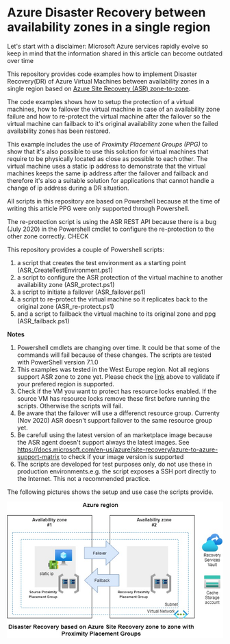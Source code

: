 # Azure Disaster Recovery between availability zones in a single region

Let's start with a disclaimer: Microsoft Azure services rapidly evolve so keep in mind that the information shared in this article can become outdated over time

This repository provides code examples how to implement Disaster Recovery(DR) of Azure Virtual Machines between availability zones in a single region based on [Azure Site Recovery (ASR) zone-to-zone](https://docs.microsoft.com/en-us/azure/site-recovery/azure-to-azure-how-to-enable-zone-to-zone-disaster-recovery). 

The code examples shows how to setup the protection of a virtual machines, how to failover the virtual machine in case of an availability zone failure and how to re-protect the virtual machine after the failover so the virtual machine can failback to it's original availability zone when the failed availability zones has been restored. 

This example includes the use of *Proximity Placement Groups (PPG)* to show that it's also possible to use this solution for virtual machines that require to be physically located as close as possible to each other. The virtual machine uses a static ip address to demonstrate that the virtual machines keeps the same ip address after the failover and failback and therefore it's also a suitable solution for applications that cannot handle a change of ip address during a DR situation.

All scripts in this repository are based on Powershell because at the time of writing this article PPG were only supported through Powershell. 

The re-protection script is using the ASR REST API because there is a bug (July 2020) in the Powershell cmdlet to configure the re-protection to the other zone correctly. CHECK 

This repository provides a couple of Powershell scripts:
1. a script that creates the test environment as a starting point (ASR_CreateTestEnvironment.ps1)
2. a script to configure the ASR protection of the virtual machine to another availability zone (ASR_protect.ps1)
3. a script to initiate a failover (ASR_failover.ps1)
4. a script to re-protect the virtual machine so it replicates back to the original zone (ASR_re-protect.ps1)
5. and a script to failback the virtual machine to its original zone and ppg (ASR_failback.ps1) 

**Notes**
1. Powershell cmdlets are changing over time. It could be that some of the commands will fail because of these changes. The scripts are tested with PowerShell version 7.1.0
2. This examples was tested in the West Europe region. Not all regions support ASR zone to zone yet. Please check the [link](https://docs.microsoft.com/en-us/azure/site-recovery/azure-to-azure-how-to-enable-zone-to-zone-disaster-recovery) above to validate if your prefered region is supported.
3. Check if the VM you want to protect has resource locks enabled. If the source VM has resource locks remove these first before running the scripts. Otherwise the scripts will fail.
4. Be aware that the failover will use a differenct resource group. Currenty (Nov 2020) ASR doesn't support failover to the same resource group yet.   
5. Be carefull using the latest version of an marketplace image because the ASR agent doesn't support always the latest images. See https://docs.microsoft.com/en-us/azure/site-recovery/azure-to-azure-support-matrix to check if your image version is supported
6. The scripts are developed for test purposes only, do not use these in production environments.e.g. the script exposes a SSH port directly to the Internet. This not a recommended practice.

The following pictures shows the setup and use case the scripts provide.

![Picture of test setup](/images/DRinasingleregion.jpg)
